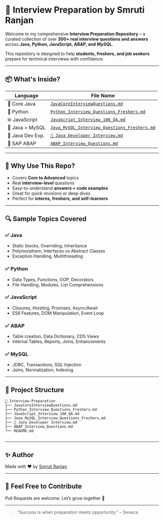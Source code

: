 # 🚀 Interview Preparation by Smruti Ranjan

Welcome to my comprehensive **Interview Preparation Repository** – a curated collection of over **300+ real interview questions and answers** across **Java, Python, JavaScript, ABAP, and MySQL**.

This repository is designed to help **students, freshers, and job seekers** prepare for technical interviews with confidence.

---

## 📦 What's Inside?

| Language         | File Name                                             |
|------------------|--------------------------------------------------------|
| 🧠 Core Java      | [`JavaCoreInterviewQuestions.md`](JavaCoreInterviewQuestions.md) |
| 🐍 Python         | [`Python_Interview_Questions_Freshers.md`](Python_Interview_Questions_Freshers.md) |
| 🌐 JavaScript     | [`JavaScript_Interview_100_QA.md`](JavaScript_Interview_100_QA.md) |
| 🐬 Java + MySQL   | [`Java_MySQL_Interview_Questions_Freshers.md`](Java_MySQL_Interview_Questions_Freshers.md) |
| 📌 Java Dev Exp.  | [`📌 Java Developer Interview.md`](%F0%9F%93%8C%20Java%20Developer%20Interview.md) |
| 🧾 SAP ABAP       | [`ABAP_Interview_Questions.md`](ABAP_Interview_Questions.md) |

---

## 🎯 Why Use This Repo?

- Covers **Core to Advanced** topics
- Real **interview-level** questions
- Easy-to-understand **answers + code examples**
- Great for quick revisions or deep dives
- Perfect for **interns, freshers, and self-learners**

---

## 🔍 Sample Topics Covered

### ✅ Java
- Static blocks, Overriding, Inheritance
- Polymorphism, Interfaces vs Abstract Classes
- Exception Handling, Multithreading

### ✅ Python
- Data Types, Functions, OOP, Decorators
- File Handling, Modules, List Comprehensions

### ✅ JavaScript
- Closures, Hoisting, Promises, Async/Await
- ES6 Features, DOM Manipulation, Event Loop

### ✅ ABAP
- Table creation, Data Dictionary, CDS Views
- Internal Tables, Reports, Joins, Enhancements

### ✅ MySQL
- JDBC, Transactions, SQL Injection
- Joins, Normalization, Indexing

---

## 📂 Project Structure

```plaintext
📁 Interview-Preparation
├── JavaCoreInterviewQuestions.md
├── Python_Interview_Questions_Freshers.md
├── JavaScript_Interview_100_QA.md
├── Java_MySQL_Interview_Questions_Freshers.md
├── 📌 Java Developer Interview.md
├── ABAP_Interview_Questions.md
└── README.md


```

---

## ✨ Author

Made with ❤️ by [Smruti Ranjan](https://github.com/smrutiranjan003)

---

## 📢 Feel Free to Contribute

Pull Requests are welcome. Let’s grow together 🚀

---

> “Success is when preparation meets opportunity.” – Seneca
```
